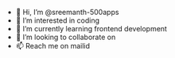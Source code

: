 - 👋 Hi, I’m @sreemanth-500apps
- 👀 I’m interested in coding 
- 🌱 I’m currently learning frontend development 
- 💞️ I’m looking to collaborate on 
- 📫 Reach me on mailid

<!---
sreemanth-500apps/sreemanth-500apps is a ✨ special ✨ repository because its `README.md` (this file) appears on your GitHub profile.
You can click the Preview link to take a look at your changes.
--->
